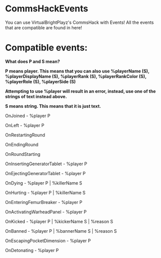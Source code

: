 # CommsHackEvents
You can use VirtualBrightPlayz's CommsHack with Events! All the events that are compatible are found in here!

# Compatible events:

**What does P and S mean?**

**P means player. This means that you can also use %playerName (S), %playerDisplayName (S), %playerRank (S), %playerRankColor (S), %playerRole (S), %playerSide (S)**

**Attempting to use %player will result in an error, instead, use one of the strings of text instead above.**

**S means string. This means that it is just text.**


OnJoined - %player P

OnLeft - %player P

OnRestartingRound

OnEndingRound

OnRoundStarting

OnInsertingGeneratorTablet - %player P

OnEjectingGeneratorTablet - %player P

OnDying - %player P | %killerName S

OnHurting - %player P | %killerName S

OnEnteringFemurBreaker - %player P

OnActivatingWarheadPanel - %player P 

OnKicked - %player P | %kickerName S | %reason S

OnBanned - %player P | %bannerName S | %reason S

OnEscapingPocketDimension - %player P

OnDetonating - %player P

